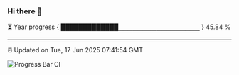 ### Hi there 👋

⏳ Year progress { █████████████▁▁▁▁▁▁▁▁▁▁▁▁▁▁▁▁▁ } 45.84 %

---

⏰ Updated on Tue, 17 Jun 2025 07:41:54 GMT

![Progress Bar CI](https://github.com/IshwaranRudhara/GIT-ACTION/workflows/Progress%20Bar%20CI/badge.svg)
